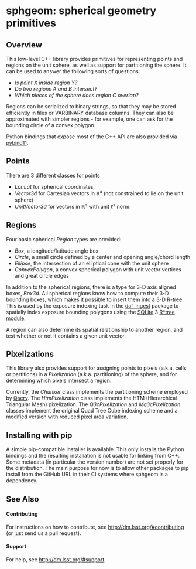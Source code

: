 sphgeom: spherical geometry primitives
======================================

Overview
--------

This low-level C++ library provides primitives for representing points and
regions on the unit sphere, as well as support for partitioning the sphere.
It can be used to answer the following sorts of questions:

  - *Is point X inside region Y?*
  - *Do two regions A and B intersect?*
  - *Which pieces of the sphere does region C overlap?*

Regions can be serialized to binary strings, so that they may be stored
efficiently in files or VARBINARY database columns. They can also be
approximated with simpler regions - for example, one can ask for the
bounding circle of a convex polygon.

Python bindings that expose most of the C++ API are also provided via
[pybind11](https://pybind11.readthedocs.io/).

Points
------

There are 3 different classes for points

  - *LonLat* for spherical coordinates,
  - *Vector3d* for Cartesian vectors in ℝ³ (not constrained to lie on the unit sphere)
  - *UnitVector3d* for vectors in ℝ³ with unit ℓ² norm.

Regions
-------

Four basic spherical *Region* types are
provided:

  - *Box*, a longitude/latitude angle box
  - *Circle*, a small circle defined by a center and opening angle/chord length
  - *Ellipse*, the intersection of an elliptical cone with the unit sphere
  - *ConvexPolygon*, a convex spherical polygon with unit vector vertices and great circle edges

In addition to the spherical regions, there is a type for 3-D axis aligned
boxes, *Box3d*. All spherical regions know how
to compute their 3-D bounding boxes, which makes it possible to insert them
into a 3-D [R-tree](https://en.wikipedia.org/wiki/R-tree). This is used by the
exposure indexing task in the [daf_ingest](https://github.com/lsst/daf_ingest)
package to spatially index exposure bounding polygons using the
[SQLite](https://sqlite.org) 3
[R*tree module](https://www.sqlite.org/rtree.html).

A region can also determine its spatial
relationship to another region, and
test whether or not it contains a given unit vector.

Pixelizations
-------------

This library also provides support for assigning points to pixels (a.k.a.
cells or partitions) in a *Pixelization*
(a.k.a. partitioning) of the sphere, and for determining which pixels
intersect a region.

Currently, the *Chunker*  class implements
the partitioning scheme employed by [Qserv](https://github.com/lsst/qserv).
The *HtmPixelization*  class implements
the HTM (Hierarchical Triangular Mesh) pixelization. The
*Q3cPixelization* and *Mq3cPixelization* classes implement
the original Quad Tree Cube indexing scheme and a modified version with
reduced pixel area variation.

Installing with pip
-------------------

A simple pip-compatible installer is available.  This only installs the
Python bindings and the resulting installation is not usable for linking
from C++.  Some metadata (in particular the version number) are not set
properly for the distribution.  The main purpose for now is to allow
other packages to pip install from the GitHub URL in their CI systems
where sphgeom is a dependency.

See Also
--------

#### Contributing

For instructions on how to contribute, see http://dm.lsst.org/#contributing
(or just send us a pull request).

#### Support

For help, see http://dm.lsst.org/#support.
